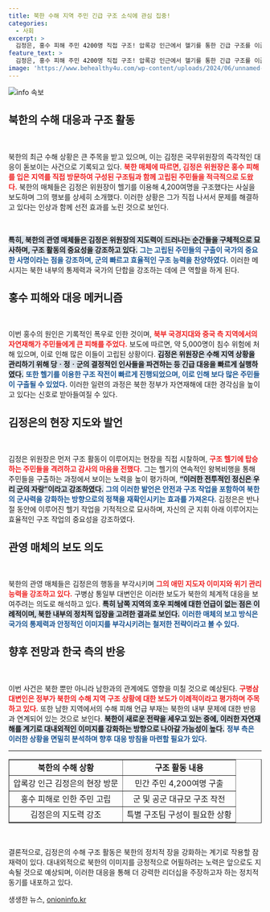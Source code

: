 ```yaml
---
title: 북한 수해 지역 주민 긴급 구조 소식에 관심 집중!
categories:
  - 사회
excerpt: >
  김정은, 홍수 피해 주민 4200명 직접 구조! 압록강 인근에서 헬기를 통한 긴급 구조를 이끌며 애민 지도자 이미지를 강화했다. 믿기 어려운 기적이라며 군의 역량을 자랑한 그의 현장 모습이 공개됐다.
feature_text: >
  김정은, 홍수 피해 주민 4200명 직접 구조! 압록강 인근에서 헬기를 통한 긴급 구조를 이끌며 애민 지도자 이미지를 강화했다. 믿기 어려운 기적이라며 군의 역량을 자랑한 그의 현장 모습이 공개됐다.
image: 'https://www.behealthy4u.com/wp-content/uploads/2024/06/unnamed-file.png'
---
```


<p><img src="https://www.behealthy4u.com/wp-content/uploads/2024/06/unnamed-file.png" alt="info 속보" /></p>

<h2 data-ke-size="size26">북한의 수해 대응과 구조 활동</h2>

<p data-ke-size="size16">&nbsp;</p>

<p data-ke-size="size16">북한의 최근 수해 상황은 큰 주목을 받고 있으며, 이는 김정은 국무위원장의 즉각적인 대응이 돋보이는 사건으로 기록되고 있다. <b><span style="color: #ee2323;">북한 매체에 따르면, 김정은 위원장은 홍수 피해를 입은 지역를 직접 방문하여 구성된 구조팀과 함께 고립된 주민들을 적극적으로 도왔다.</span></b> 북한의 매체들은 김정은 위원장이 헬기를 이용해 4,200여명을 구조했다는 사실을 보도하며 그의 행보를 상세히 소개했다. 이러한 상황은 그가 직접 나서서 문제를 해결하고 있다는 인상과 함께 선전 효과를 노린 것으로 보인다.</p>

<p data-ke-size="size16">&nbsp;</p>

<p><b><span style="background-color: #21538527;">특히, 북한의 관영 매체들은 김정은 위원장의 지도력이 드러나는 순간들을 구체적으로 묘사하며, 구조 활동의 중요성을 강조하고 있다.</span></b> <b><span style="color: #1a5490;">그는 고립된 주민들의 구출이 국가의 중요한 사명이라는 점을 강조하며, 군의 빠르고 효율적인 구조 능력을 찬양하였다.</span></b> 이러한 메시지는 북한 내부의 통제력과 국가의 단합을 강조하는 데에 큰 역할을 하게 된다.</p>

<h2 data-ke-size="size26">홍수 피해와 대응 메커니즘</h2>

<p data-ke-size="size16">&nbsp;</p>

<p data-ke-size="size16">이번 홍수의 원인은 기록적인 폭우로 인한 것이며, <b><span style="color: #ee2323;">북부 국경지대와 중국 측 지역에서의 자연재해가 주민들에게 큰 피해를 주었다.</span></b> 보도에 따르면, 약 5,000명이 침수 위험에 처해 있으며, 이로 인해 많은 이들이 고립된 상황이다. <b><span style="background-color: #21538527;">김정은 위원장은 수해 지역 상황을 관리하기 위해 당ㆍ정ㆍ군의 결정적인 인사들을 파견하는 등 긴급 대응을 빠르게 실행하였다.</span></b> <b><span style="color: #1a5490;">또한 헬기를 이용한 구조 작전이 빠르게 진행되었으며, 이로 인해 보다 많은 주민들이 구출될 수 있었다.</span></b> 이러한 일련의 과정은 북한 정부가 자연재해에 대한 경각심을 높이고 있다는 신호로 받아들여질 수 있다.

<h2 data-ke-size="size26">김정은의 현장 지도와 발언</h2>

<p data-ke-size="size16">&nbsp;</p>

<p data-ke-size="size16">김정은 위원장은 먼저 구조 활동이 이루어지는 현장을 직접 시찰하며, <b><span style="color: #ee2323;">구조 헬기에 탑승하는 주민들을 격려하고 감사의 마음을 전했다.</span></b> 그는 헬기의 연속적인 왕복비행을 통해 주민들을 구출하는 과정에서 보이는 노력을 높이 평가하며, <b><span style="background-color: #21538527;">“이러한 전투적인 정신은 우리 군의 자랑”이라고 강조하였다.</span></b> <b><span style="color: #1a5490;">그의 이러한 발언은 안전과 구조 작업을 포함하여 북한의 군사력을 강화하는 방향으로의 정책을 재확인시키는 효과를 가져온다.</span></b> 김정은은 반나절 동안에 이루어진 헬기 작업을 기적적으로 묘사하며, 자신의 군 지휘 아래 이루어지는 효율적인 구조 작업의 중요성을 강조하였다.

<h2 data-ke-size="size26">관영 매체의 보도 의도</h2>

<p data-ke-size="size16">&nbsp;</p>

<p data-ke-size="size16">북한의 관영 매체들은 김정은의 행동을 부각시키며 <b><span style="color: #ee2323;">그의 애민 지도자 이미지와 위기 관리 능력을 강조하고 있다.</span></b> 구병삼 통일부 대변인은 이러한 보도가 북한의 체계적 대응을 보여주려는 의도로 해석하고 있다. <b><span style="background-color: #21538527;">특히 남쪽 지역의 호우 피해에 대한 언급이 없는 점은 이례적이며, 북한 내부의 정치적 입장을 고려한 결과로 보인다.</span></b> <b><span style="color: #1a5490;">이러한 매체의 보고 방식은 국가의 통제력과 안정적인 이미지를 부각시키려는 철저한 전략이라고 볼 수 있다.</span></b>

<h2 data-ke-size="size26">향후 전망과 한국 측의 반응</h2>

<p data-ke-size="size16">&nbsp;</p>

<p data-ke-size="size16">이번 사건은 북한 뿐만 아니라 남한과의 관계에도 영향을 미칠 것으로 예상된다. <b><span style="color: #ee2323;">구병삼 대변인은 정부가 북한의 수해 지역 구조 상황에 대한 보도가 이례적이라고 평가하며 주목하고 있다.</span></b> 또한 남한 지역에서의 수해 피해 언급 부재는 북한의 내부 문제에 대한 반응과 연계되어 있는 것으로 보인다. <b><span style="background-color: #21538527;">북한이 새로운 전략을 세우고 있는 중에, 이러한 자연재해를 계기로 대내외적인 이미지를 강화하는 방향으로 나아갈 가능성이 높다.</span></b> <b><span style="color: #1a5490;">정부 측은 이러한 상황을 면밀히 분석하며 향후 대응 방침을 마련할 필요가 있다.</span></b>

<hr>

<table style="width: 100%; border-collapse: collapse;" border="1">
<tr>
<td style="text-align: center; height: 17px;"><b>북한의 수해 상황</b></td>
<td style="text-align: center; height: 17px;"><b>구조 활동 내용</b></td>
</tr>
<tr>
<td style="text-align: center; height: 17px;">압록강 인근 김정은의 현장 방문</td>
<td style="text-align: center; height: 17px;">민간 주민 4,200여명 구출</td>
</tr>
<tr>
<td style="text-align: center; height: 17px;">홍수 피해로 인한 주민 고립</td>
<td style="text-align: center; height: 17px;">군 및 공군 대규모 구조 작전</td>
</tr>
<tr>
<td style="text-align: center; height: 17px;">김정은의 지도력 강조</td>
<td style="text-align: center; height: 17px;">특별 구조팀 구성이 필요한 상황</td>
</tr>
</table>

<p data-ke-size="size16">&nbsp;</p>

<p data-ke-size="size16">결론적으로, 김정은의 수해 구조 활동은 북한의 정치적 장을 강화하는 계기로 작용할 잠재력이 있다. 대내외적으로 북한의 이미지를 긍정적으로 어필하려는 노력은 앞으로도 지속될 것으로 예상되며, 이러한 대응을 통해 더 강력한 리더십을 주장하고자 하는 정치적 동기를 내포하고 있다.</p>
생생한 뉴스, <a href="https://onioninfo.kr" rel="dofollow">onioninfo.kr</a>


